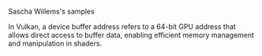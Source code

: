 Sascha Willems's samples

In Vulkan, a device buffer address refers to a 64-bit GPU address that allows direct access to buffer data, enabling efficient memory management and manipulation in shaders.